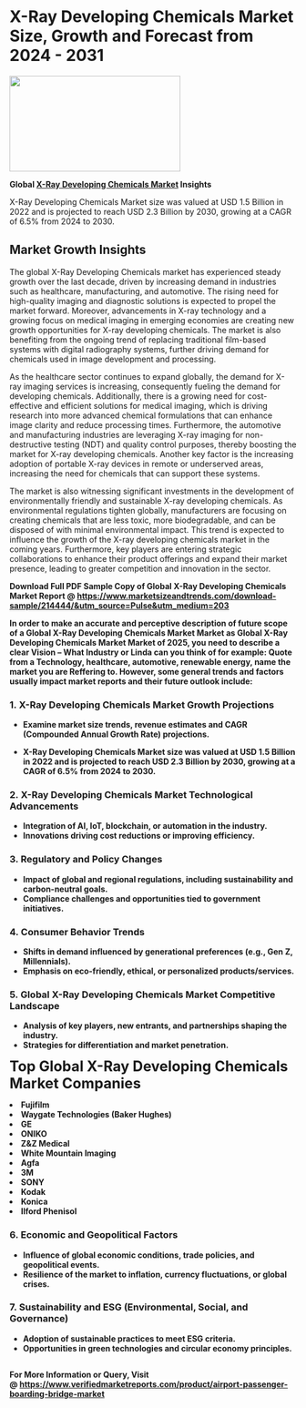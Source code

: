 <H1>X-Ray Developing Chemicals Market Size, Growth and Forecast from 2024 - 2031</H1><img class="aligncenter size-medium wp-image-584254" src="https://thirdeyenews.in/wp-content/uploads/2024/09/Global-Market-Research-300x168.jpeg" alt="" width="300" height="168" /><p><strong>Global&nbsp;<a href="https://www.marketsizeandtrends.com/download-sample/214444/&amp;utm_source=Pulse&amp;utm_medium=203">X-Ray Developing Chemicals Market</a> Insights</strong></p><p>X-Ray Developing Chemicals Market size was valued at USD 1.5 Billion in 2022 and is projected to reach USD 2.3 Billion by 2030, growing at a CAGR of 6.5% from 2024 to 2030.</p><p><h2>Market Growth Insights</h2> <p>The global X-Ray Developing Chemicals market has experienced steady growth over the last decade, driven by increasing demand in industries such as healthcare, manufacturing, and automotive. The rising need for high-quality imaging and diagnostic solutions is expected to propel the market forward. Moreover, advancements in X-ray technology and a growing focus on medical imaging in emerging economies are creating new growth opportunities for X-ray developing chemicals. The market is also benefiting from the ongoing trend of replacing traditional film-based systems with digital radiography systems, further driving demand for chemicals used in image development and processing.</p> <p><strong></strong></p> <p>As the healthcare sector continues to expand globally, the demand for X-ray imaging services is increasing, consequently fueling the demand for developing chemicals. Additionally, there is a growing need for cost-effective and efficient solutions for medical imaging, which is driving research into more advanced chemical formulations that can enhance image clarity and reduce processing times. Furthermore, the automotive and manufacturing industries are leveraging X-ray imaging for non-destructive testing (NDT) and quality control purposes, thereby boosting the market for X-ray developing chemicals. Another key factor is the increasing adoption of portable X-ray devices in remote or underserved areas, increasing the need for chemicals that can support these systems.</p> <p>The market is also witnessing significant investments in the development of environmentally friendly and sustainable X-ray developing chemicals. As environmental regulations tighten globally, manufacturers are focusing on creating chemicals that are less toxic, more biodegradable, and can be disposed of with minimal environmental impact. This trend is expected to influence the growth of the X-ray developing chemicals market in the coming years. Furthermore, key players are entering strategic collaborations to enhance their product offerings and expand their market presence, leading to greater competition and innovation in the sector.</p> <p><strong></p><p><span class=""><strong>Download Full PDF Sample Copy of Global X-Ray Developing Chemicals Market Report</strong> @ <a href="https://www.marketsizeandtrends.com/download-sample/214444/&amp;utm_source=Pulse&amp;utm_medium=203" target="_blank">https://www.marketsizeandtrends.com/download-sample/214444/&amp;utm_source=Pulse&amp;utm_medium=203</a></span></p><p>In order to make an accurate and perceptive description of future scope of a Global&nbsp;X-Ray Developing Chemicals Market Market as Global&nbsp;X-Ray Developing Chemicals Market Market of 2025, you need to describe a clear Vision &ndash; What Industry or Linda can you think of for example: Quote from a Technology, healthcare, automotive, renewable energy, name the market you are Reffering to. However, some general trends and factors usually impact market reports and their future outlook include:</p><h3>1.&nbsp;<strong>X-Ray Developing Chemicals Market Growth Projections</strong></h3><ul><li>Examine market size trends, revenue estimates and CAGR (Compounded Annual Growth Rate) projections.</li><li><p>X-Ray Developing Chemicals Market size was valued at USD 1.5 Billion in 2022 and is projected to reach USD 2.3 Billion by 2030, growing at a CAGR of 6.5% from 2024 to 2030.</p></li></ul><h3>2.&nbsp;<strong>X-Ray Developing Chemicals Market Technological Advancements</strong></h3><ul><li>Integration of AI, IoT, blockchain, or automation in the industry.</li><li>Innovations driving cost reductions or improving efficiency.</li></ul><h3>3.&nbsp;<strong>Regulatory and Policy Changes</strong></h3><ul><li>Impact of global and regional regulations, including sustainability and carbon-neutral goals.</li><li>Compliance challenges and opportunities tied to government initiatives.</li></ul><h3>4.&nbsp;<strong>Consumer Behavior Trends</strong></h3><ul><li>Shifts in demand influenced by generational preferences (e.g., Gen Z, Millennials).</li><li>Emphasis on eco-friendly, ethical, or personalized products/services.</li></ul><h3>5.&nbsp;<strong>Global X-Ray Developing Chemicals Market Competitive Landscape</strong></h3><ul><li>Analysis of key players, new entrants, and partnerships shaping the industry.</li><li>Strategies for differentiation and market penetration.</li></ul><p data-pm-slice="1 1 []"><span style="color: inherit; font-family: inherit; font-size: 25px;">Top Global X-Ray Developing Chemicals Market Companies</span></p><div class="" data-test-id=""><p><li>Fujifilm</li><li> Waygate Technologies (Baker Hughes)</li><li> GE</li><li> ONIKO</li><li> Z&Z Medical</li><li> White Mountain Imaging</li><li> Agfa</li><li> 3M</li><li> SONY</li><li> Kodak</li><li> Konica</li><li> Ilford Phenisol</li></p></div><h3>6.&nbsp;<strong>Economic and Geopolitical Factors</strong></h3><ul><li>Influence of global economic conditions, trade policies, and geopolitical events.</li><li>Resilience of the market to inflation, currency fluctuations, or global crises.</li></ul><h3>7.&nbsp;<strong>Sustainability and ESG (Environmental, Social, and Governance)</strong></h3><ul><li>Adoption of sustainable practices to meet ESG criteria.</li><li>Opportunities in green technologies and circular economy principles.</li></ul><h2><strong style="font-size: 14px;">For More Information or Query, Visit @&nbsp;</strong><a style="background-color: #ffffff; font-size: 14px;" href="https://www.marketsizeandtrends.com/report/x-ray-developing-chemicals-market/" target="_blank">https://www.verifiedmarketreports.com/product/airport-passenger-boarding-bridge-market</a></h2>
